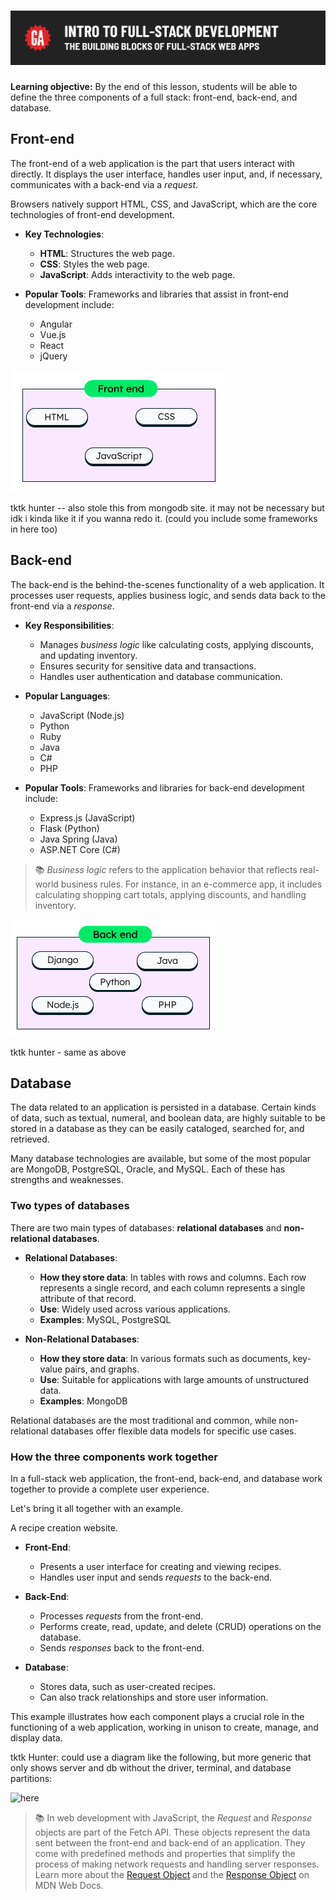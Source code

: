 # ![Intro to Full Stack Development - The Building Blocks of Full Stack Web Apps](./assets/hero.png)

**Learning objective:** By the end of this lesson, students will be able to define the three components of a full stack: front-end, back-end, and database.

## Front-end

The front-end of a web application is the part that users interact with directly. It displays the user interface, handles user input, and, if necessary, communicates with a back-end via a *request*.

Browsers natively support HTML, CSS, and JavaScript, which are the core technologies of front-end development.

- **Key Technologies**:
  - **HTML**: Structures the web page.
  - **CSS**: Styles the web page.
  - **JavaScript**: Adds interactivity to the web page.

- **Popular Tools**: Frameworks and libraries that assist in front-end development include:
  - Angular
  - Vue.js
  - React
  - jQuery


![Common front-end technologies](./assets/originals/frontend.png)

tktk hunter -- also stole this from mongodb site. it may not be necessary but idk i kinda like it if you wanna redo it. (could you include some frameworks in here too)

## Back-end

The back-end is the behind-the-scenes functionality of a web application. It processes user requests, applies business logic, and sends data back to the front-end via a *response*.

- **Key Responsibilities**:
  - Manages *business logic* like calculating costs, applying discounts, and updating inventory.
  - Ensures security for sensitive data and transactions.
  - Handles user authentication and database communication.

- **Popular Languages**:
  - JavaScript (Node.js)
  - Python
  - Ruby
  - Java
  - C#
  - PHP

- **Popular Tools**: Frameworks and libraries for back-end development include:
  - Express.js (JavaScript)
  - Flask (Python)
  - Java Spring (Java)
  - ASP.NET Core (C#)

> 📚 *Business logic* refers to the application behavior that reflects real-world business rules. For instance, in an e-commerce app, it includes calculating shopping cart totals, applying discounts, and handling inventory.


![Common back-end technologies](assets/originals/backend.png)

tktk hunter - same as above

## Database

The data related to an application is persisted in a database. Certain kinds of data, such as textual, numeral, and boolean data, are highly suitable to be stored in a database as they can be easily cataloged, searched for, and retrieved.

Many database technologies are available, but some of the most popular are MongoDB, PostgreSQL, Oracle, and MySQL. Each of these has strengths and weaknesses.

### Two types of databases

There are two main types of databases: **relational databases** and **non-relational databases**.

- **Relational Databases**:
  - **How they store data**: In tables with rows and columns. Each row represents a single record, and each column represents a single attribute of that record.
  - **Use**: Widely used across various applications.
  - **Examples**: MySQL, PostgreSQL

- **Non-Relational Databases**:
  - **How they store data**: In various formats such as documents, key-value pairs, and graphs.
  - **Use**: Suitable for applications with large amounts of unstructured data.
  - **Examples**: MongoDB

Relational databases are the most traditional and common, while non-relational databases offer flexible data models for specific use cases.


### How the three components work together

In a full-stack web application, the front-end, back-end, and database work together to provide a complete user experience. 

Let's bring it all together with an example.

A recipe creation website.

  - **Front-End**: 
    - Presents a user interface for creating and viewing recipes.
    - Handles user input and sends *requests* to the back-end.

  - **Back-End**: 
    - Processes *requests* from the front-end.
    - Performs create, read, update, and delete (CRUD) operations on the database.
    - Sends *responses* back to the front-end.

  - **Database**: 
    - Stores data, such as user-created recipes.
    - Can also track relationships and store user information.

This example illustrates how each component plays a crucial role in the functioning of a web application, working in unison to create, manage, and display data.

tktk Hunter: could use a diagram like the following, but more generic that only shows server and db without the driver, terminal, and database partitions: 

![here](https://git.generalassemb.ly/Software-Engineering-Immersive-Remote/SEIR-Ewoks/blob/master/unit_2/w04d04/instructor_notes/Client_Server.png)

> 📚 In web development with JavaScript, the *Request* and *Response* objects are part of the Fetch API. These objects represent the data sent between the front-end and back-end of an application. They come with predefined methods and properties that simplify the process of making network requests and handling server responses. Learn more about the [Request Object](https://developer.mozilla.org/en-US/docs/Web/API/Request) and the [Response Object](https://developer.mozilla.org/en-US/docs/Web/API/Response) on MDN Web Docs.
